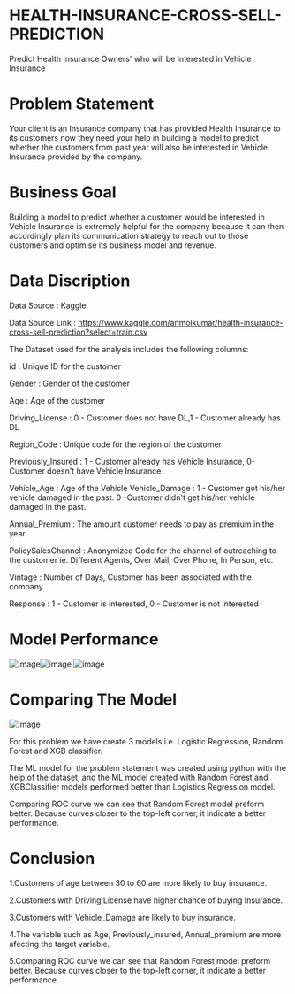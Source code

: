 # HEALTH-INSURANCE-CROSS-SELL-PREDICTION
Predict Health Insurance Owners' who will be interested in Vehicle Insurance

# Problem Statement
Your client is an Insurance company that has provided Health Insurance to its customers now they need your help in building a model to predict whether the customers from past year will also be interested in Vehicle Insurance provided by the company.

# Business Goal
Building a model to predict whether a customer would be interested in Vehicle Insurance is extremely helpful for the company because it can then accordingly plan its communication strategy to reach out to those customers and optimise its business model and revenue.

# Data Discription
Data Source : Kaggle

Data Source Link : https://www.kaggle.com/anmolkumar/health-insurance-cross-sell-prediction?select=train.csv

The Dataset used for the analysis includes the following columns:

id : Unique ID for the customer

Gender : Gender of the customer

Age : Age of the customer

Driving_License : 0 - Customer does not have DL,1 - Customer already has DL

Region_Code : Unique code for the region of the customer

Previously_Insured : 1 - Customer already has Vehicle Insurance, 0-Customer doesn't have Vehicle Insurance

Vehicle_Age : Age of the Vehicle Vehicle_Damage : 1 - Customer got his/her vehicle damaged in the past. 0 -Customer didn't get his/her vehicle damaged in the past.

Annual_Premium : The amount customer needs to pay as premium in the year

PolicySalesChannel : Anonymized Code for the channel of outreaching to the customer ie. Different Agents, Over Mail, Over Phone, In Person, etc.

Vintage : Number of Days, Customer has been associated with the company

Response : 1 - Customer is interested, 0 - Customer is not interested

# Model Performance
![image](https://user-images.githubusercontent.com/90926349/183013634-22e00fad-1a30-4f37-9ad7-7400028ee2ba.png)![image](https://user-images.githubusercontent.com/90926349/183013664-e7ce96c9-35e9-4b83-ba78-3c653d27cb54.png)
![image](https://user-images.githubusercontent.com/90926349/183013707-e2122013-6818-46e4-b929-5ef852a261fc.png)




# Comparing The Model

![image](https://user-images.githubusercontent.com/90926349/183013345-c8e92815-e515-42f1-bc36-e9abf847c5fb.png)

For this problem we have create 3 models i.e. Logistic Regression, Random Forest and XGB classifier.

The ML model for the problem statement was created using python with the help of the dataset, and the ML model created with Random Forest and XGBClassifier models performed better than Logistics Regression model.

Comparing ROC curve we can see that Random Forest model preform better. Because curves closer to the top-left corner, it indicate a better performance.



# Conclusion

1.Customers of age between 30 to 60 are more likely to buy insurance.

2.Customers with Driving License have higher chance of buying Insurance.

3.Customers with Vehicle_Damage are likely to buy insurance.

4.The variable such as Age, Previously_insured, Annual_premium are more afecting the target variable.

5.Comparing ROC curve we can see that Random Forest model preform better. Because curves closer to the top-left corner, it indicate a better performance.

